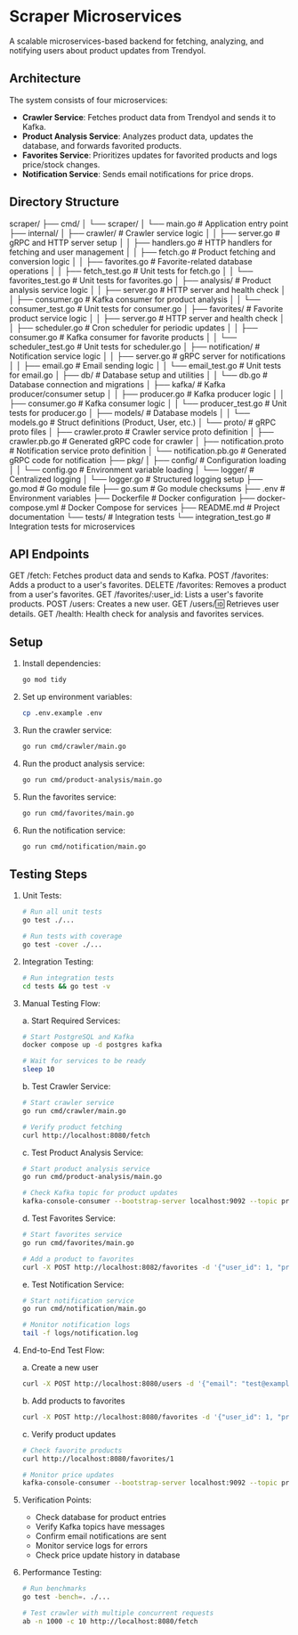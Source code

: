 # Scraper Microservices

A scalable microservices-based backend for fetching, analyzing, and notifying users about product updates from Trendyol.

## Architecture

The system consists of four microservices:
- **Crawler Service**: Fetches product data from Trendyol and sends it to Kafka.
- **Product Analysis Service**: Analyzes product data, updates the database, and forwards favorited products.
- **Favorites Service**: Prioritizes updates for favorited products and logs price/stock changes.
- **Notification Service**: Sends email notifications for price drops.

## Directory Structure
scraper/
├── cmd/
│   └── scraper/
│       └── main.go               # Application entry point
├── internal/
│   ├── crawler/                 # Crawler service logic
│   │   ├── server.go            # gRPC and HTTP server setup
│   │   ├── handlers.go          # HTTP handlers for fetching and user management
│   │   ├── fetch.go             # Product fetching and conversion logic
│   │   ├── favorites.go         # Favorite-related database operations
│   │   ├── fetch_test.go        # Unit tests for fetch.go
│   │   └── favorites_test.go    # Unit tests for favorites.go
│   ├── analysis/                # Product analysis service logic
│   │   ├── server.go            # HTTP server and health check
│   │   ├── consumer.go          # Kafka consumer for product analysis
│   │   └── consumer_test.go     # Unit tests for consumer.go
│   ├── favorites/               # Favorite product service logic
│   │   ├── server.go            # HTTP server and health check
│   │   ├── scheduler.go         # Cron scheduler for periodic updates
│   │   ├── consumer.go          # Kafka consumer for favorite products
│   │   └── scheduler_test.go    # Unit tests for scheduler.go
│   ├── notification/            # Notification service logic
│   │   ├── server.go            # gRPC server for notifications
│   │   ├── email.go             # Email sending logic
│   │   └── email_test.go        # Unit tests for email.go
│   ├── db/                      # Database setup and utilities
│   │   └── db.go                # Database connection and migrations
│   ├── kafka/                   # Kafka producer/consumer setup
│   │   ├── producer.go          # Kafka producer logic
│   │   ├── consumer.go          # Kafka consumer logic
│   │   └── producer_test.go     # Unit tests for producer.go
│   ├── models/                  # Database models
│   │   └── models.go            # Struct definitions (Product, User, etc.)
│   └── proto/                   # gRPC proto files
│       ├── crawler.proto        # Crawler service proto definition
│       ├── crawler.pb.go        # Generated gRPC code for crawler
│       ├── notification.proto    # Notification service proto definition
│       └── notification.pb.go    # Generated gRPC code for notification
├── pkg/
│   ├── config/                  # Configuration loading
│   │   └── config.go            # Environment variable loading
│   └── logger/                  # Centralized logging
│       └── logger.go            # Structured logging setup
├── go.mod                       # Go module file
├── go.sum                       # Go module checksums
├── .env                         # Environment variables
├── Dockerfile                   # Docker configuration
├── docker-compose.yml           # Docker Compose for services
├── README.md                    # Project documentation
└── tests/                       # Integration tests
    └── integration_test.go      # Integration tests for microservices


## API Endpoints
GET /fetch: Fetches product data and sends to Kafka.
POST /favorites: Adds a product to a user's favorites.
DELETE /favorites: Removes a product from a user's favorites.
GET /favorites/:user_id: Lists a user's favorite products.
POST /users: Creates a new user.
GET /users/:id: Retrieves user details.
GET /health: Health check for analysis and favorites services.

## Setup

1. Install dependencies:
   ```bash
   go mod tidy
   ```

2. Set up environment variables:
   ```bash
   cp .env.example .env
   ```

3. Run the crawler service:
   ```bash
   go run cmd/crawler/main.go
   ```

4. Run the product analysis service:
   ```bash
   go run cmd/product-analysis/main.go
   ```

5. Run the favorites service:
   ```bash
   go run cmd/favorites/main.go
   ```

6. Run the notification service:
   ```bash
   go run cmd/notification/main.go
   ```
## Testing Steps

1. Unit Tests:
   ```bash
   # Run all unit tests
   go test ./...

   # Run tests with coverage
   go test -cover ./...
   ```

2. Integration Testing:
   ```bash
   # Run integration tests
   cd tests && go test -v
   ```

3. Manual Testing Flow:

   a. Start Required Services:
   ```bash
   # Start PostgreSQL and Kafka
   docker compose up -d postgres kafka
   
   # Wait for services to be ready
   sleep 10
   ```

   b. Test Crawler Service:
   ```bash
   # Start crawler service
   go run cmd/crawler/main.go
   
   # Verify product fetching
   curl http://localhost:8080/fetch
   ```

   c. Test Product Analysis Service:
   ```bash
   # Start product analysis service
   go run cmd/product-analysis/main.go
   
   # Check Kafka topic for product updates
   kafka-console-consumer --bootstrap-server localhost:9092 --topic product-updates
   ```

   d. Test Favorites Service:
   ```bash
   # Start favorites service
   go run cmd/favorites/main.go
   
   # Add a product to favorites
   curl -X POST http://localhost:8082/favorites -d '{"user_id": 1, "product_id": "123"}'
   ```

   e. Test Notification Service:
   ```bash
   # Start notification service
   go run cmd/notification/main.go
   
   # Monitor notification logs
   tail -f logs/notification.log
   ```

4. End-to-End Test Flow:

   a. Create a new user
   ```bash
   curl -X POST http://localhost:8080/users -d '{"email": "test@example.com"}'
   ```

   b. Add products to favorites
   ```bash
   curl -X POST http://localhost:8080/favorites -d '{"user_id": 1, "product_id": "123"}'
   ```

   c. Verify product updates
   ```bash
   # Check favorite products
   curl http://localhost:8080/favorites/1
   
   # Monitor price updates
   kafka-console-consumer --bootstrap-server localhost:9092 --topic price-updates
   ```

5. Verification Points:
   - Check database for product entries
   - Verify Kafka topics have messages
   - Confirm email notifications are sent
   - Monitor service logs for errors
   - Check price update history in database

6. Performance Testing:
   ```bash
   # Run benchmarks
   go test -bench=. ./...
   
   # Test crawler with multiple concurrent requests
   ab -n 1000 -c 10 http://localhost:8080/fetch
   ```